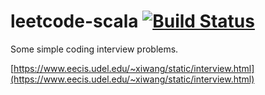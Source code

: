 leetcode-scala [![Build Status](https://semaphoreci.com/api/v1/wu/leetcode-scala/branches/master/badge.svg)](https://semaphoreci.com/wu/leetcode-scala)
==============
Some simple coding interview problems.

[https://www.eecis.udel.edu/~xiwang/static/interview.html](https://www.eecis.udel.edu/~xiwang/static/interview.html)
